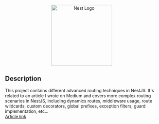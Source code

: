 <p align="center">
  <a href="http://nestjs.com/" target="blank"><img src="https://nestjs.com/img/logo-small.svg" width="200" alt="Nest Logo" /></a>
</p>

## Description

This project contains different advanced routing techniques in NestJS. It's related to an article I wrote on Medium and covers more complex routing scenarios in NestJS, including dynamics routes, middleware usage, route wildcards, custom decorators, global prefixes, exception filters, guard implementation, etc...
<br>
<a href="https://medium.com/@manfulmwez/beyond-the-basics-unleashing-advanced-routing-power-in-nestjs-0adbadd83736"> Article link </a>
